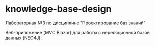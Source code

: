 # knowledge-base-design

Лабораторная №3 по дисциплине "Проектирование баз знаний"

Веб-приложение (MVC Blazor) для работы с нереляционной базой данных (NEO4J).
